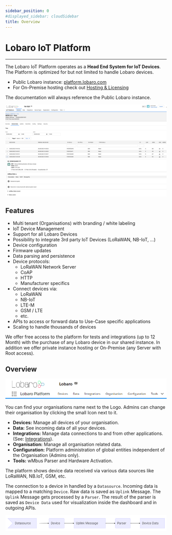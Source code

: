 ```yaml
---
sidebar_position: 0
#displayed_sidebar: cloudSidebar
title: Overview
---
```


# Lobaro IoT Platform
---

The Lobaro IoT Platform operates as a **Head End System for IoT Devices**. The Platform is optimized for but not limited
to handle Lobaro devices.

- Public Lobaro instance: [platform.lobaro.com](https://platform.lobaro.com/)
- For On-Premise hosting check out [Hosting & Licensing](./license)

The documentation will always reference the Public Lobaro instance.

![img.png](./img/platform-frontpage.png)

## Features

* Multi tenant (Organisations) with branding / white labeling
* IoT Device Management
* Support for all Lobaro Devices
* Possibility to integrate 3rd party IoT Devices (LoRaWAN, NB-IoT, ...)
* Device configuration
* Firmware updates
* Data parsing and persistence
* Device protocols:
    * LoRaWAN Network Server
    * CoAP
    * HTTP
    * Manufacturer specifics
* Connect devices via:
    * LoRaWAN
    * NB-IoT
    * LTE-M
    * GSM / LTE
    * etc.
* APIs to access or forward data to Use-Case specific applications
* Scaling to handle thousands of devices

We offer free access to the platform for tests and integrations (up to 12 Month) with the purchase of any Lobaro device
in our shared instance. In addition we offer private instance hosting or On-Premise (any Server with Root access).

## Overview

![img.png](img/navigation.png)

You can find your organisations name next to the Logo. Admins can change their organisation by clicking the small Icon
next to it.

* **Devices:** Manage all devices of your organisation.
* **Data:** See incoming data of all your devices.
* **Integrations:** Manage data connections to and from other applications. (See: [Integrations](integrations/index.md)).
* **Organisation:** Manage all organisation related data.
* **Configuration:** Platform administration of global entities independent of the Organisation (Admins only).
* **Tools:** wMbus Parser and Hardware Activation.

The platform shows device data received via various data sources like LoRaWAN, NB.IoT, GSM, etc.

The connection to a device in handled by a `Datasource`. Incoming data is mapped to a matching `Device`. Raw data is saved
as `Uplink` Message. The `Uplink` Message gets processed by a `Parser`. The result of the parser is saved as `Device Data` used
for visualization inside the dashboard and in outgoing APIs.

![img.png](img/data-pipeline.png)